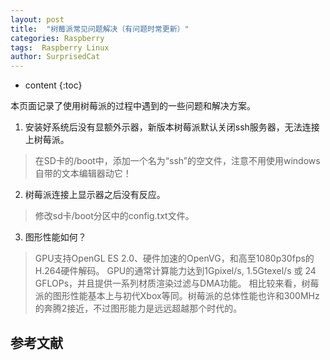 ```yaml
---
layout: post
title:  "树莓派常见问题解决（有问题时常更新）"
categories: Raspberry
tags:  Raspberry Linux
author: SurprisedCat
---
```


* content
{:toc}

本页面记录了使用树莓派的过程中遇到的一些问题和解决方案。

1. 安装好系统后没有显额外示器，新版本树莓派默认关闭ssh服务器，无法连接上树莓派。
> 在SD卡的/boot中，添加一个名为“ssh”的空文件，注意不用使用windows自带的文本编辑器动它！
2. 树莓派连接上显示器之后没有反应。
> 修改sd卡/boot分区中的config.txt文件。
3. 图形性能如何？
> GPU支持OpenGL ES 2.0、硬件加速的OpenVG，和高至1080p30fps的H.264硬件解码。
GPU的通常计算能力达到1Gpixel/s, 1.5Gtexel/s 或 24 GFLOPs，并且提供一系列材质渲染过滤与DMA功能。
相比较来看，树莓派的图形性能基本上与初代Xbox等同。树莓派的总体性能也许和300MHz的奔腾2接近，不过图形能力是远远超越那个时代的。


<!--excerpt_separator_here-->

## 参考文献 ##
